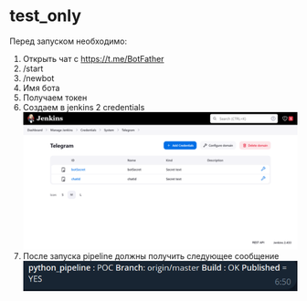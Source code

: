 # test_only
Перед запуском необходимо:
1) Открыть чат с https://t.me/BotFather
2) /start
3) /newbot
4) Имя бота
5) Получаем токен
6) Создаем в jenkins 2 credentials
![alt text](./screenshots/fir.png)
7) После запуска pipeline должны получить следующее сообщение
![alt text](./screenshots/sec.png)

